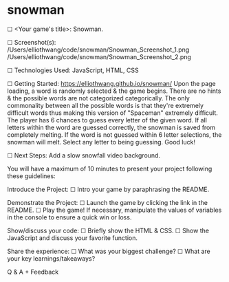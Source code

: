 # snowman

<!-- A README.md file with these sections: -->

☐ <Your game's title>: Snowman. 

☐ Screenshot(s): 
/Users/elliothwang/code/snowman/Snowman_Screenshot_1.png
/Users/elliothwang/code/snowman/Snowman_Screenshot_2.png

☐ Technologies Used: JavaScript, HTML, CSS

☐ Getting Started: https://elliothwang.github.io/snowman/
Upon the page loading, a word is randomly selected & the game begins. There are no hints & the possible words are not categorized categorically. The only commonality between all the possible words is that they're extremely difficult words thus making this version of "Spaceman" extremely difficult. The player has 6 chances to guess every letter of the given word. If all letters within the word are guessed correctly, the snowman is saved from completely melting. If the word is not guessed within 6 letter selections, the snowman will melt. Select any letter to being guessing. Good luck!

☐ Next Steps: Add a slow snowfall video background.


<!-- Presentation - Next Friday: -->
You will have a maximum of 10 minutes to present your project following these guidelines:

Introduce the Project:
☐ Intro your game by paraphrasing the README.

Demonstrate the Project:
☐ Launch the game by clicking the link in the README.
☐ Play the game! If necessary, manipulate the values of variables in the console to ensure a quick win or loss.

Show/discuss your code:
☐ Briefly show the HTML & CSS.
☐ Show the JavaScript and discuss your favorite function.

Share the experience:
☐ What was your biggest challenge?
☐ What are your key learnings/takeaways?

Q & A + Feedback